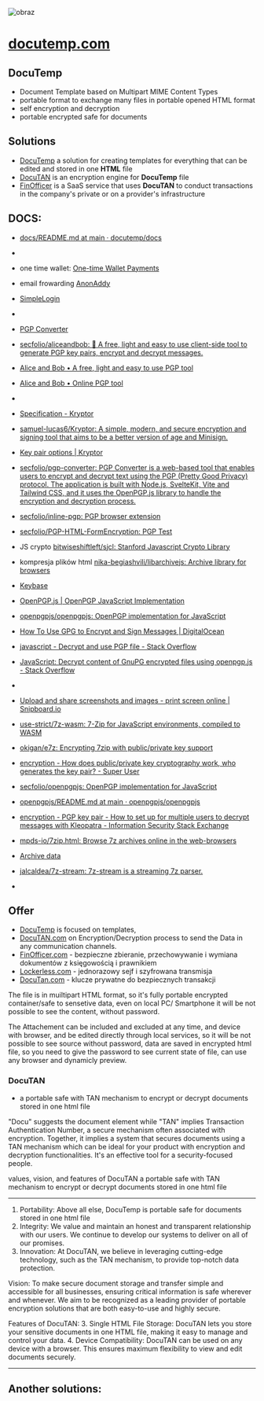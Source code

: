 ![obraz](https://github.com/user-attachments/assets/3d63535a-668f-4b9b-a0c7-e8f0497a9e99)

# [docutemp.com](https://www.docutemp.com/)


## DocuTemp

+ Document Template based on Multipart MIME Content Types
+ portable format to exchange many files in portable opened HTML format
+ self encryption and decryption
+ portable encrypted safe for documents

## Solutions

+ [DocuTemp](https://www.docutemp.com/) a solution for creating templates for everything that can be edited and stored in one **HTML** file
+ [DocuTAN](https://www.docutan.com/) is an encryption engine for **DocuTemp** file
+ [FinOfficer](https://www.finofficer.com/) is a SaaS service that uses **DocuTAN** to conduct transactions in the company's private or on a provider's infrastructure


## DOCS:
+ [docs/README.md at main · docutemp/docs](https://github.com/docutemp/docs/blob/main/README.md)
+ 
+ one time wallet: [One-time Wallet Payments](https://developers.maya.ph/docs/one-time-wallet-payments)
  
+ email frowarding [AnonAddy](https://github.com/anonaddy)
+ [SimpleLogin](https://github.com/simple-login/)

+ 
+ [PGP Converter](https://pgp-converter.com/decrypt)
+ [secfolio/aliceandbob: 🔐 A free, light and easy to use client-side tool to generate PGP key pairs, encrypt and decrypt messages.](https://github.com/secfolio/aliceandbob)
+ [Alice and Bob • A free, light and easy to use PGP tool](https://aliceandbob.io/)
+ [Alice and Bob • Online PGP tool](https://aliceandbob.io/online-pgp-tool)
+ 

+ [Specification - Kryptor](https://www.kryptor.co.uk/specification)
+ [samuel-lucas6/Kryptor: A simple, modern, and secure encryption and signing tool that aims to be a better version of age and Minisign.](https://github.com/samuel-lucas6/Kryptor)
+ [Key pair options | Kryptor](https://www.kryptor.co.uk/tutorial/key-pair-options)
+ [secfolio/pgp-converter: PGP Converter is a web-based tool that enables users to encrypt and decrypt text using the PGP (Pretty Good Privacy) protocol. The application is built with Node.js, SvelteKit, Vite and Tailwind CSS, and it uses the OpenPGP.js library to handle the encryption and decryption process.](https://github.com/secfolio/pgp-converter)
+ [secfolio/inline-pgp: PGP browser extension](https://github.com/secfolio/inline-pgp)
+ [secfolio/PGP-HTML-FormEncryption: PGP Test](https://github.com/secfolio/PGP-HTML-FormEncryption)

+ JS crypto [bitwiseshiftleft/sjcl: Stanford Javascript Crypto Library](https://github.com/bitwiseshiftleft/sjcl)
+ kompresja plików html [nika-begiashvili/libarchivejs: Archive library for browsers](https://github.com/nika-begiashvili/libarchivejs)
+ [Keybase](https://keybase.io/kbpgp/docs/key_manager)
+ [OpenPGP.js | OpenPGP JavaScript Implementation](https://openpgpjs.org/)
+ [openpgpjs/openpgpjs: OpenPGP implementation for JavaScript](https://github.com/openpgpjs/openpgpjs)
+ [How To Use GPG to Encrypt and Sign Messages | DigitalOcean](https://www.digitalocean.com/community/tutorials/how-to-use-gpg-to-encrypt-and-sign-messages)
+ [javascript - Decrypt and use PGP file - Stack Overflow](https://stackoverflow.com/questions/26467289/decrypt-and-use-pgp-file)
+ [JavaScript: Decrypt content of GnuPG encrypted files using openpgp.js - Stack Overflow](https://stackoverflow.com/questions/33688109/javascript-decrypt-content-of-gnupg-encrypted-files-using-openpgp-js)
+ 

+ [Upload and share screenshots and images - print screen online | Snipboard.io](https://snipboard.io/)
+ [use-strict/7z-wasm: 7-Zip for JavaScript environments, compiled to WASM](https://github.com/use-strict/7z-wasm)
+ [okigan/e7z: Encrypting 7zip with public/private key support](https://github.com/okigan/e7z)
+ [encryption - How does public/private key cryptography work, who generates the key pair? - Super User](https://superuser.com/questions/1078847/how-does-public-private-key-cryptography-work-who-generates-the-key-pair)
+ [secfolio/openpgpjs: OpenPGP implementation for JavaScript](https://github.com/secfolio/openpgpjs)
+ [openpgpjs/README.md at main · openpgpjs/openpgpjs](https://github.com/openpgpjs/openpgpjs/blob/main/README.md#getting-started)
+ [encryption - PGP key pair - How to set up for multiple users to decrypt messages with Kleopatra - Information Security Stack Exchange](https://security.stackexchange.com/questions/270272/pgp-key-pair-how-to-set-up-for-multiple-users-to-decrypt-messages-with-kleopat)
+ [mpds-io/7zip.html: Browse 7z archives online in the web-browsers](https://github.com/mpds-io/7zip.html)
+ [Archive data](https://unzip.mpds.io/)
+ [jalcaldea/7z-stream: 7z-stream is a streaming 7z parser.](https://github.com/jalcaldea/7z-stream)
+ 




## Offer

+ [DocuTemp](https://www.docutemp.com/) is focused on templates,
+ [DocuTAN.com](http://www.docutan.com) on Encryption/Decryption process to send the Data in any communication channels.
+ [FinOfficer.com](http://www.FinOfficer.com) - bezpieczne zbieranie, przechowywanie i wymiana dokumentów z księgowością i prawnikiem 
+ [Lockerless.com](http://www.Lockerless.com) - jednorazowy sejf i szyfrowana transmisja
+ [DocuTan.com](http://www.DocuTan.com) - klucze prywatne do bezpiecznych transakcji

The file is in muiltipart HTML format, so it's fully portable encrypted container/safe to sensetive data, even on local PC/ Smartphone it will be not possible to see the content, without password.

The Attachement can be included and excluded at any time, and device with browser, and be edited directly through local services, so it will be not possible to see source without password, data are saved in encrypted html file, so you need to give the password to see current state of file, can use any browser and dynamicly preview.





### DocuTAN 

+ a portable safe  with TAN mechanism to encrypt or decrypt documents stored in one html file

"Docu" suggests the document element while "TAN" implies Transaction Authentication Number, a secure mechanism often associated with encryption.
Together, it implies a system that secures documents using a TAN mechanism which can be ideal for your product with encryption and decryption functionalities.
It's an effective tool for a security-focused people.


values, vision, and features of DocuTAN a portable safe with TAN mechanism to encrypt or decrypt documents stored in one html file

---

1. Portability: Above all else, DocuTemp is portable safe for documents stored in one html file
2. Integrity: We value and maintain an honest and transparent relationship with our users. We continue to develop our systems to deliver on all of our promises.
3. Innovation: At DocuTAN, we believe in leveraging cutting-edge technology, such as the TAN mechanism, to provide top-notch data protection.

Vision: 
To make secure document storage and transfer simple and accessible for all businesses, ensuring critical information is safe wherever and whenever. We aim to be recognized as a leading provider of portable encryption solutions that are both easy-to-use and highly secure.

Features of DocuTAN:
3. Single HTML File Storage: DocuTAN lets you store your sensitive documents in one HTML file, making it easy to manage and control your data.
4. Device Compatibility: DocuTAN can be used on any device with a browser. This ensures maximum flexibility to view and edit documents securely.



---


## Another solutions:

